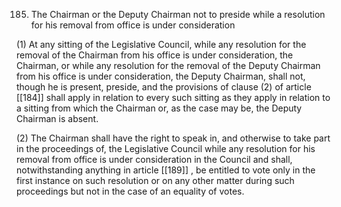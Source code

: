 185. The Chairman or the Deputy Chairman not to preside while a resolution for his removal from office is under consideration

(1) At any sitting of the Legislative Council, while any resolution for the removal of the Chairman from his office is under consideration, the Chairman, or while any resolution for the removal of the Deputy Chairman from his office is under consideration, the Deputy Chairman, shall not, though he is present, preside, and the provisions of clause (2) of article [[184]]  shall apply in relation to every such sitting as they apply in relation to a sitting from which the Chairman or, as the case may be, the Deputy Chairman is absent.

(2) The Chairman shall have the right to speak in, and otherwise to take part in the proceedings of, the Legislative Council while any resolution for his removal from office is under consideration in the Council and shall, notwithstanding anything in article [[189]] , be entitled to vote only in the first instance on such resolution or on any other matter during such proceedings but not in the case of an equality of votes.

